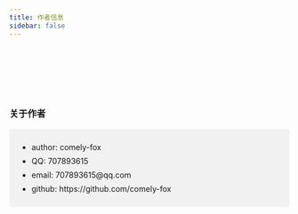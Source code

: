 ```yaml
---
title: 作者信息
sidebar: false
---
```


<h3 class="about-title">关于作者</h3>
<ul class="about">
  <li>
    <span>author</span>: comely-fox
  </li>
  <li>
    <span>QQ</span>: 707893615
  </li>
  <li>
    <span>email</span>: 707893615@qq.com
  </li>
  <li>
    <span>github</span>: https://github.com/comely-fox
  </li>
</ul>

<style lang="scss" scope>
.about{

  background-color: #f1f1f1;
  border-radius: 4px;
  padding: 20px 20px 20px 40px;

  li {
    padding: 4px 0;
  }
}
.about-title {
  padding-top: 100px!important;
}
</style>
